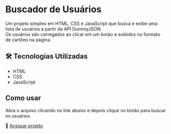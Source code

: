 # Buscador de Usuários
Um projeto simples em HTML, CSS e JavaScript que busca e exibe uma lista de usuários a partir da API DummyJSON.  
Os usuários são carregados ao clicar em um botão e exibidos no formato de cartões na página.

## 🛠 Tecnologias Utilizadas

- HTML  
- CSS  
- JavaScript 

## Como usar
Abra o arquivo clicando no link abaixo e depois clique no botão para buscar os usuários. 

🔗 [Acessar projeto](https://alanpedrod.github.io/buscador-de-usuarios/)
